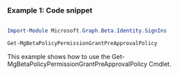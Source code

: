 ### Example 1: Code snippet

```powershell

Import-Module Microsoft.Graph.Beta.Identity.SignIns

Get-MgBetaPolicyPermissionGrantPreApprovalPolicy

```
This example shows how to use the Get-MgBetaPolicyPermissionGrantPreApprovalPolicy Cmdlet.


